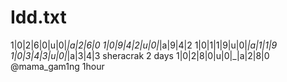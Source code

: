 # Idd.txt

1|0|2|6|0|u|0|_|a|2|6|0
1|0|9|4|2|u|0|_|a|9|4|2
1|0|1|1|9|u|0|_|a|1|1|9
1|0|3|4|3|u|0|_|a|3|4|3    sheracrak 2 days
1|0|2|8|0|u|0|_|a|2|8|0  @mama_gam1ng 1hour

